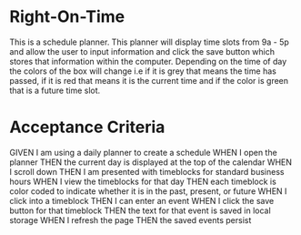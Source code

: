 # Right-On-Time
This is a schedule planner. 
This planner will display time slots from 9a - 5p and allow the user to input information and click the save button which stores that information within the computer. Depending on the time of day the colors of the box will change i.e if it is grey that means the time has passed, if it is red that means it is the current time and if the color is green that is a future time slot.

# Acceptance Criteria 
GIVEN I am using a daily planner to create a schedule
WHEN I open the planner
THEN the current day is displayed at the top of the calendar
WHEN I scroll down
THEN I am presented with timeblocks for standard business hours
WHEN I view the timeblocks for that day
THEN each timeblock is color coded to indicate whether it is in the past, present, or future
WHEN I click into a timeblock
THEN I can enter an event
WHEN I click the save button for that timeblock
THEN the text for that event is saved in local storage
WHEN I refresh the page
THEN the saved events persist

